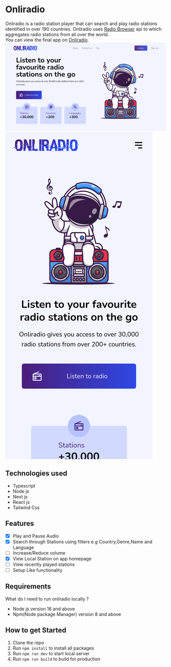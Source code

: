 # Onliradio

Onliradio is a radio station player that can search and play radio stations identified in over 190 countries. Onliradio uses [Radio Browser](https://www.radio-browser.info/) api to which aggregates radio stations from all over the world.<br>
You can view the final app on [Onliradio](https://onliradio.vercel.app/).
![Onliradio homepage](./showcaseImages/onliradiodisplay.png)
![Onliradio Mobile](./showcaseImages/Screen%20Shot%202022-08-19%20at%2010.26.35.png)

## Technologies used

- Typescript
- Node js
- Next js
- React js
- Tailwind Css

## Features

- [x] Play and Pause Audio
- [x] Search through Stations using filters e.g Country,Genre,Name and Language
- [ ] Increase/Reduce volume
- [x] View Local Station on app homepage
- [ ] View recently played stations
- [ ] Setup Like functionality

## Requirements

What do I need to run onliradio locally ?

- Node js version 16 and above
- Npm(Node package Manager) version 8 and above

## How to get Started

1. Clone the repo
2. Run `npm install` to install all packages
3. Run `npm run dev` to start local server
4. Run `npm run build` to build for production
